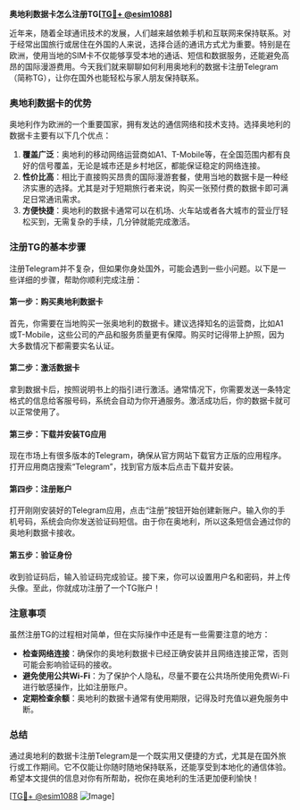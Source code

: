 **奥地利数据卡怎么注册TG[[TG💪+ @esim1088](https://t.me/s/esim1088)]**

近年来，随着全球通讯技术的发展，人们越来越依赖手机和互联网来保持联系。对于经常出国旅行或居住在外国的人来说，选择合适的通讯方式尤为重要。特别是在欧洲，使用当地的SIM卡不仅能够享受本地的通话、短信和数据服务，还能避免高昂的国际漫游费用。今天我们就来聊聊如何利用奥地利的数据卡注册Telegram（简称TG），让你在国外也能轻松与家人朋友保持联系。

### 奥地利数据卡的优势

奥地利作为欧洲的一个重要国家，拥有发达的通信网络和技术支持。选择奥地利的数据卡主要有以下几个优点：

1. **覆盖广泛**：奥地利的移动网络运营商如A1、T-Mobile等，在全国范围内都有良好的信号覆盖，无论是城市还是乡村地区，都能保证稳定的网络连接。
2. **性价比高**：相比于直接购买昂贵的国际漫游套餐，使用当地的数据卡是一种经济实惠的选择。尤其是对于短期旅行者来说，购买一张预付费的数据卡即可满足日常通讯需求。
3. **方便快捷**：奥地利的数据卡通常可以在机场、火车站或者各大城市的营业厅轻松买到，无需复杂的手续，几分钟就能完成激活。

### 注册TG的基本步骤

注册Telegram并不复杂，但如果你身处国外，可能会遇到一些小问题。以下是一些详细的步骤，帮助你顺利完成注册：

#### 第一步：购买奥地利数据卡

首先，你需要在当地购买一张奥地利的数据卡。建议选择知名的运营商，比如A1或T-Mobile，这些公司的产品和服务质量更有保障。购买时记得带上护照，因为大多数情况下都需要实名认证。

#### 第二步：激活数据卡

拿到数据卡后，按照说明书上的指引进行激活。通常情况下，你需要发送一条特定格式的信息给客服号码，系统会自动为你开通服务。激活成功后，你的数据卡就可以正常使用了。

#### 第三步：下载并安装TG应用

现在市场上有很多版本的Telegram，确保从官方网站下载官方正版的应用程序。打开应用商店搜索“Telegram”，找到官方版本后点击下载并安装。

#### 第四步：注册账户

打开刚刚安装好的Telegram应用，点击“注册”按钮开始创建新账户。输入你的手机号码，系统会向你发送验证码短信。由于你在奥地利，所以这条短信会通过你的奥地利数据卡接收。

#### 第五步：验证身份

收到验证码后，输入验证码完成验证。接下来，你可以设置用户名和密码，并上传头像。至此，你就成功注册了一个TG账户！

### 注意事项

虽然注册TG的过程相对简单，但在实际操作中还是有一些需要注意的地方：

- **检查网络连接**：确保你的奥地利数据卡已经正确安装并且网络连接正常，否则可能会影响验证码的接收。
- **避免使用公共Wi-Fi**：为了保护个人隐私，尽量不要在公共场所使用免费Wi-Fi进行敏感操作，比如注册账户。
- **定期检查余额**：奥地利的数据卡通常有使用期限，记得及时充值以避免服务中断。

### 总结

通过奥地利的数据卡注册Telegram是一个既实用又便捷的方式，尤其是在国外旅行或工作期间。它不仅能让你随时随地保持联系，还能享受到本地化的通信体验。希望本文提供的信息对你有所帮助，祝你在奥地利的生活更加便利愉快！

[[TG💪+ @esim1088](https://t.me/s/esim1088) ![Image](https://i.postimg.cc/4NQfJmqS/Snipaste-2025-05-13-00-14-12.png)]